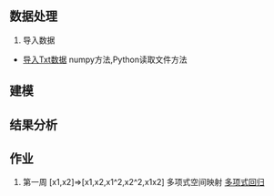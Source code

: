 ## 数据处理
1. 导入数据
* [导入Txt数据](https://zhuanlan.zhihu.com/p/110178412) numpy方法,Python读取文件方法

## 建模

## 结果分析

## 作业
1. 第一周
[x1,x2]=>[x1,x2,x1^2,x2^2,x1x2] 多项式空间映射
[多项式回归](https://blog.csdn.net/Paul_1i/article/details/104020197?)